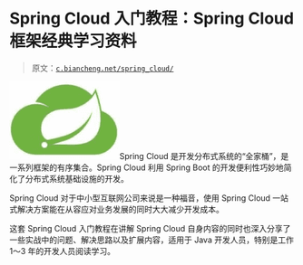 # Spring Cloud 入门教程：Spring Cloud 框架经典学习资料

> 原文：[`c.biancheng.net/spring_cloud/`](http://c.biancheng.net/spring_cloud/)

![Spring Cloud 框架入门教程](img/0af269322266336407dbcba5fa0cfd23.png)Spring Cloud 是开发分布式系统的“全家桶”，是一系列框架的有序集合。Spring Cloud 利用 Spring Boot 的开发便利性巧妙地简化了分布式系统基础设施的开发。

Spring Cloud 对于中小型互联网公司来说是一种福音，使用 Spring Cloud 一站式解决方案能在从容应对业务发展的同时大大减少开发成本。

这套 Spring Cloud 入门教程在讲解 Spring Cloud 自身内容的同时也深入分享了一些实战中的问题、解决思路以及扩展内容，适用于 Java 开发人员，特别是工作 1～3 年的开发人员阅读学习。